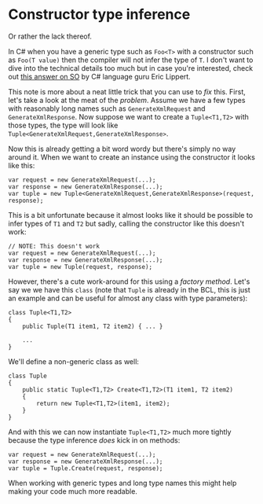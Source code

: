 # Constructor type inference
Or rather the lack thereof.

In C# when you have a generic type such as `Foo<T>` with a constructor such as 
`Foo(T value)` then the compiler will not infer the type of `T`. I don't want to 
dive into the technical details too much but in case you're interested, check 
out [this answer on SO](http://stackoverflow.com/questions/3570167/why-cant-the-c-sharp-constructor-infer-type) 
by C# language guru Eric Lippert.

This note is more about a neat little trick that you can use to *fix* this. First, 
let's take a look at the meat of the *problem*. Assume we have a few types with
reasonably long names such as `GenerateXmlRequest` and `GenerateXmlResponse`. Now
suppose we want to create a `Tuple<T1,T2>` with those types, the type will look 
like `Tuple<GenerateXmlRequest,GenerateXmlResponse>`. 

Now this is already getting a bit word wordy but there's simply no way around it. 
When we want to create an instance using the constructor it looks like this:

    var request = new GenerateXmlRequest(...);
    var response = new GenerateXmlResponse(...);
    var tuple = new Tuple<GenerateXmlRequest,GenerateXmlResponse>(request, response);

This is a bit unfortunate because it almost looks like it should be possible to infer
types of `T1` and `T2` but sadly, calling the constructor like this doesn't work:

    // NOTE: This doesn't work
    var request = new GenerateXmlRequest(...);
    var response = new GenerateXmlResponse(...);
    var tuple = new Tuple(request, response);

However, there's a cute work-around for this using a *factory method*. Let's say we
we have this `class` (note that `Tuple` is already in the BCL, this is just an example
and can be useful for almost any class with type parameters):

    class Tuple<T1,T2>
    {
        public Tuple(T1 item1, T2 item2) { ... } 

        ...
    }

We'll define a non-generic class as well: 

    class Tuple
    {
        public static Tuple<T1,T2> Create<T1,T2>(T1 item1, T2 item2)
        {
            return new Tuple<T1,T2>(item1, item2);
        } 
    }

And with this we can now instantiate `Tuple<T1,T2>` much more tightly because the type 
inference *does* kick in on methods:

    var request = new GenerateXmlRequest(...);
    var response = new GenerateXmlResponse(...);
    var tuple = Tuple.Create(request, response);

When working with generic types and long type names this might help making your code 
much more readable.
